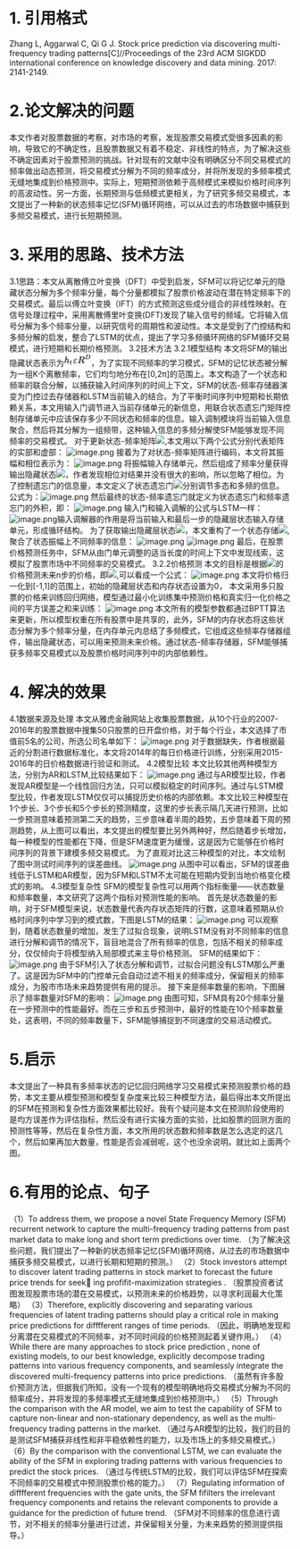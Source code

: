# 1. 引用格式
Zhang L, Aggarwal C, Qi G J. Stock price prediction via discovering multi-frequency trading patterns[C]//Proceedings of the 23rd ACM SIGKDD international conference on knowledge discovery and data mining. 2017: 2141-2149.
#  2.论文解决的问题
本文作者对股票数据的考察，对市场的考察，发现股票交易模式受很多因素的影响，导致它的不确定性，且股票数据又有着不稳定、非线性的特点，为了解决这些不确定因素对于股票预测的挑战。针对现有的文献中没有明确区分不同交易模式的频率做出动态预测，将交易模式分解为不同的频率成分，并将所发现的多频率模式无缝地集成到价格预测中。实际上，短期预测依赖于高频模式来模拟价格时间序列的高波动性。另一方面，长期预测与低频模式更相关，为了研究多频交易模式，本文提出了一种新的状态频率记忆(SFM)循环网络，可以从过去的市场数据中捕获到多频交易模式，进行长短期预测。
# 3. 采用的思路、技术方法
3.1思路：本文从离散傅立叶变换（DFT）中受到启发，SFM可以将记忆单元的隐藏状态分解为多个频率分量，每个分量都模拟了股票价格波动在潜在特定频率下的交易模式。最后以傅立叶变换（IFT）的方式预测这些成分组合的非线性映射。在信号处理过程中，采用离散傅里叶变换(DFT)发现了输入信号的频域。它将输入信号分解为多个频率分量，以研究信号的周期性和波动性。本文是受到了门控结构和多频分解的启发，整合了LSTM的优点，提出了学习多频循环网络的SFM循环交易模式，进行短期和长期价格预测。
3.2技术方法
3.2.1模型结构
本文将SFM的输出隐藏状态表示为![](data:image/svg+xml;utf8,%3Csvg%20xmlns%3Axlink%3D%22http%3A%2F%2Fwww.w3.org%2F1999%2Fxlink%22%20width%3D%226.605ex%22%20height%3D%223.009ex%22%20style%3D%22vertical-align%3A%20-0.671ex%3B%22%20viewBox%3D%220%20-1006.6%202844%201295.7%22%20role%3D%22img%22%20focusable%3D%22false%22%20xmlns%3D%22http%3A%2F%2Fwww.w3.org%2F2000%2Fsvg%22%20aria-labelledby%3D%22MathJax-SVG-1-Title%22%3E%0A%3Ctitle%20id%3D%22MathJax-SVG-1-Title%22%3Eh_%7Bt%7D%5Cvarepsilon%20R%5ED%3C%2Ftitle%3E%0A%3Cdefs%20aria-hidden%3D%22true%22%3E%0A%3Cpath%20stroke-width%3D%221%22%20id%3D%22E1-MJMATHI-68%22%20d%3D%22M137%20683Q138%20683%20209%20688T282%20694Q294%20694%20294%20685Q294%20674%20258%20534Q220%20386%20220%20383Q220%20381%20227%20388Q288%20442%20357%20442Q411%20442%20444%20415T478%20336Q478%20285%20440%20178T402%2050Q403%2036%20407%2031T422%2026Q450%2026%20474%2056T513%20138Q516%20149%20519%20151T535%20153Q555%20153%20555%20145Q555%20144%20551%20130Q535%2071%20500%2033Q466%20-10%20419%20-10H414Q367%20-10%20346%2017T325%2074Q325%2090%20361%20192T398%20345Q398%20404%20354%20404H349Q266%20404%20205%20306L198%20293L164%20158Q132%2028%20127%2016Q114%20-11%2083%20-11Q69%20-11%2059%20-2T48%2016Q48%2030%20121%20320L195%20616Q195%20629%20188%20632T149%20637H128Q122%20643%20122%20645T124%20664Q129%20683%20137%20683Z%22%3E%3C%2Fpath%3E%0A%3Cpath%20stroke-width%3D%221%22%20id%3D%22E1-MJMATHI-74%22%20d%3D%22M26%20385Q19%20392%2019%20395Q19%20399%2022%20411T27%20425Q29%20430%2036%20430T87%20431H140L159%20511Q162%20522%20166%20540T173%20566T179%20586T187%20603T197%20615T211%20624T229%20626Q247%20625%20254%20615T261%20596Q261%20589%20252%20549T232%20470L222%20433Q222%20431%20272%20431H323Q330%20424%20330%20420Q330%20398%20317%20385H210L174%20240Q135%2080%20135%2068Q135%2026%20162%2026Q197%2026%20230%2060T283%20144Q285%20150%20288%20151T303%20153H307Q322%20153%20322%20145Q322%20142%20319%20133Q314%20117%20301%2095T267%2048T216%206T155%20-11Q125%20-11%2098%204T59%2056Q57%2064%2057%2083V101L92%20241Q127%20382%20128%20383Q128%20385%2077%20385H26Z%22%3E%3C%2Fpath%3E%0A%3Cpath%20stroke-width%3D%221%22%20id%3D%22E1-MJMATHI-3B5%22%20d%3D%22M190%20-22Q124%20-22%2076%2011T27%20107Q27%20174%2097%20232L107%20239L99%20248Q76%20273%2076%20304Q76%20364%20144%20408T290%20452H302Q360%20452%20405%20421Q428%20405%20428%20392Q428%20381%20417%20369T391%20356Q382%20356%20371%20365T338%20383T283%20392Q217%20392%20167%20368T116%20308Q116%20289%20133%20272Q142%20263%20145%20262T157%20264Q188%20278%20238%20278H243Q308%20278%20308%20247Q308%20206%20223%20206Q177%20206%20142%20219L132%20212Q68%20169%2068%20112Q68%2039%20201%2039Q253%2039%20286%2049T328%2072T345%2094T362%20105Q376%20103%20376%2088Q376%2079%20365%2062T334%2026T275%20-8T190%20-22Z%22%3E%3C%2Fpath%3E%0A%3Cpath%20stroke-width%3D%221%22%20id%3D%22E1-MJMATHI-52%22%20d%3D%22M230%20637Q203%20637%20198%20638T193%20649Q193%20676%20204%20682Q206%20683%20378%20683Q550%20682%20564%20680Q620%20672%20658%20652T712%20606T733%20563T739%20529Q739%20484%20710%20445T643%20385T576%20351T538%20338L545%20333Q612%20295%20612%20223Q612%20212%20607%20162T602%2080V71Q602%2053%20603%2043T614%2025T640%2016Q668%2016%20686%2038T712%2085Q717%2099%20720%20102T735%20105Q755%20105%20755%2093Q755%2075%20731%2036Q693%20-21%20641%20-21H632Q571%20-21%20531%204T487%2082Q487%20109%20502%20166T517%20239Q517%20290%20474%20313Q459%20320%20449%20321T378%20323H309L277%20193Q244%2061%20244%2059Q244%2055%20245%2054T252%2050T269%2048T302%2046H333Q339%2038%20339%2037T336%2019Q332%206%20326%200H311Q275%202%20180%202Q146%202%20117%202T71%202T50%201Q33%201%2033%2010Q33%2012%2036%2024Q41%2043%2046%2045Q50%2046%2061%2046H67Q94%2046%20127%2049Q141%2052%20146%2061Q149%2065%20218%20339T287%20628Q287%20635%20230%20637ZM630%20554Q630%20586%20609%20608T523%20636Q521%20636%20500%20636T462%20637H440Q393%20637%20386%20627Q385%20624%20352%20494T319%20361Q319%20360%20388%20360Q466%20361%20492%20367Q556%20377%20592%20426Q608%20449%20619%20486T630%20554Z%22%3E%3C%2Fpath%3E%0A%3Cpath%20stroke-width%3D%221%22%20id%3D%22E1-MJMATHI-44%22%20d%3D%22M287%20628Q287%20635%20230%20637Q207%20637%20200%20638T193%20647Q193%20655%20197%20667T204%20682Q206%20683%20403%20683Q570%20682%20590%20682T630%20676Q702%20659%20752%20597T803%20431Q803%20275%20696%20151T444%203L430%201L236%200H125H72Q48%200%2041%202T33%2011Q33%2013%2036%2025Q40%2041%2044%2043T67%2046Q94%2046%20127%2049Q141%2052%20146%2061Q149%2065%20218%20339T287%20628ZM703%20469Q703%20507%20692%20537T666%20584T629%20613T590%20629T555%20636Q553%20636%20541%20636T512%20636T479%20637H436Q392%20637%20386%20627Q384%20623%20313%20339T242%2052Q242%2048%20253%2048T330%2047Q335%2047%20349%2047T373%2046Q499%2046%20581%20128Q617%20164%20640%20212T683%20339T703%20469Z%22%3E%3C%2Fpath%3E%0A%3C%2Fdefs%3E%0A%3Cg%20stroke%3D%22currentColor%22%20fill%3D%22currentColor%22%20stroke-width%3D%220%22%20transform%3D%22matrix(1%200%200%20-1%200%200)%22%20aria-hidden%3D%22true%22%3E%0A%20%3Cuse%20xlink%3Ahref%3D%22%23E1-MJMATHI-68%22%20x%3D%220%22%20y%3D%220%22%3E%3C%2Fuse%3E%0A%20%3Cuse%20transform%3D%22scale(0.707)%22%20xlink%3Ahref%3D%22%23E1-MJMATHI-74%22%20x%3D%22815%22%20y%3D%22-213%22%3E%3C%2Fuse%3E%0A%20%3Cuse%20xlink%3Ahref%3D%22%23E1-MJMATHI-3B5%22%20x%3D%22932%22%20y%3D%220%22%3E%3C%2Fuse%3E%0A%3Cg%20transform%3D%22translate(1398%2C0)%22%3E%0A%20%3Cuse%20xlink%3Ahref%3D%22%23E1-MJMATHI-52%22%20x%3D%220%22%20y%3D%220%22%3E%3C%2Fuse%3E%0A%20%3Cuse%20transform%3D%22scale(0.707)%22%20xlink%3Ahref%3D%22%23E1-MJMATHI-44%22%20x%3D%221074%22%20y%3D%22583%22%3E%3C%2Fuse%3E%0A%3C%2Fg%3E%0A%3C%2Fg%3E%0A%3C%2Fsvg%3E#card=math&code=h_%7Bt%7D%5Cvarepsilon%20R%5ED&id=pzfe5)，为了实现不同频率的学习模式，SFM的记忆状态被分解为一组K个离散频率，它们均匀地分布在[0,2π]的范围上。本文构造了一个状态和频率的联合分解，以捕获输入时间序列的时间上下文，SFM的状态-频率存储器演变为门控过去存储器和LSTM当前输入的结合。为了平衡时间序列中短期和长期依赖关系，本文用输入门调节进入当前存储单元的新信息，用联合状态遗忘门矩阵控制存储单元中应该保存多少不同状态和频率的信息。输入调制模块将当前输入信息聚合，然后将其分解为一组频带，这种输入信息的多频分解使SFM能够发现不同频率的交易模式。
对于更新状态-频率矩阵![](https://cdn.nlark.com/yuque/__latex/ff8272d4858f3cfcb6612b05c230f2c6.svg#card=math&code=S_%7Bt%7D&id=FXZRf),本文用以下两个公式分别代表矩阵的实部和虚部：
![image.png](https://cdn.nlark.com/yuque/0/2021/png/22838017/1638154389280-ed4b3628-b062-461a-a722-bae860a5aa2d.png#clientId=ue37a53d9-146d-4&from=paste&height=115&id=u619e4908&originHeight=115&originWidth=613&originalType=binary&ratio=1&size=16524&status=done&style=none&taskId=uc05c488e-554e-4d4c-b052-e5b7d5b5ab1&width=613)
接着为了对状态-频率矩阵进行编码，本文将其振幅和相位表示为：
![image.png](https://cdn.nlark.com/yuque/0/2021/png/22838017/1638154466202-d4813af6-a216-422e-9090-c5ac7a5caf60.png#clientId=ue37a53d9-146d-4&from=paste&height=139&id=u93ec1250&originHeight=139&originWidth=569&originalType=binary&ratio=1&size=19492&status=done&style=none&taskId=uebf58948-a896-4dca-b186-0e94afacc0e&width=569)
将振幅输入存储单元，然后组成了频率分量获得输出隐藏状态![](https://cdn.nlark.com/yuque/__latex/c607fef26d0857f85923ef61b38e0c37.svg#card=math&code=h_%7Bt%7D%5Cvarepsilon%20R%5ED&id=sSvmB)，作者发现相位对结果并没有很大的影响，所以忽略了相位。为了控制遗忘门的信息量，本文定义了状态遗忘门![](https://cdn.nlark.com/yuque/__latex/ec6ce4d734ed408010ffb608115d78c9.svg#card=math&code=f_%7Bt%7D%5E%7Bste%7D%E5%92%8C%E9%A2%91%E7%8E%87%E9%81%97%E5%BF%98%E9%97%A8f_%7Bt%7D%5E%7Bfre%7D&id=SnrQO)分别调节多态和多频的信息。公式为：![image.png](https://cdn.nlark.com/yuque/0/2021/png/22838017/1638155000314-1bbb148c-f05c-462e-838f-8aed5229041b.png#clientId=ue37a53d9-146d-4&from=paste&height=86&id=uf1028d61&originHeight=86&originWidth=590&originalType=binary&ratio=1&size=21032&status=done&style=none&taskId=u8aeb1865-2f28-4830-919b-22fbc7d2cd8&width=590)
然后最终的状态-频率遗忘门就定义为状态遗忘门和频率遗忘门的外积，即：
![image.png](https://cdn.nlark.com/yuque/0/2021/png/22838017/1638155089932-86eb50c6-d912-47ee-941f-4df5ecaa478a.png#clientId=ue37a53d9-146d-4&from=paste&height=69&id=u184a4fa0&originHeight=69&originWidth=352&originalType=binary&ratio=1&size=6154&status=done&style=none&taskId=u8f9b6df9-7414-43f5-a200-ba85ef6ca0d&width=352)
输入门和输入调解的公式与LSTM一样：
![image.png](https://cdn.nlark.com/yuque/0/2021/png/22838017/1638155201482-95ae0e66-c2e4-4062-9916-018f0ea1b6a3.png#clientId=ue37a53d9-146d-4&from=paste&height=88&id=jjVsf&originHeight=88&originWidth=438&originalType=binary&ratio=1&size=14357&status=done&style=none&taskId=ue8aa6f90-b9df-43b5-8bb5-adc0745f3ec&width=438)输入调解器的作用是将当前输入和最后一步的隐藏层状态输入存储单元，形成循环结构。
为了获取输出隐藏层状态![](https://cdn.nlark.com/yuque/__latex/23986d9b2a622a418cb84ad397a8df80.svg#card=math&code=h_%7Bt%7D&id=wOBcJ)，本文重构了一个状态存储![](https://cdn.nlark.com/yuque/__latex/cd40b468a6890fe609be337d815300a3.svg#card=math&code=c_%7Bt%7D&id=xjvCQ),聚合了状态振幅上不同频率的信息：
![image.png](https://cdn.nlark.com/yuque/0/2021/png/22838017/1638155628267-25a13534-73ba-4978-8db8-ebef6b6c0f0e.png#clientId=ue37a53d9-146d-4&from=paste&height=53&id=u9811155c&originHeight=53&originWidth=315&originalType=binary&ratio=1&size=5016&status=done&style=none&taskId=u3ec084b9-b0b6-4a86-8759-dcacd63bbea&width=315)
![image.png](https://cdn.nlark.com/yuque/0/2021/png/22838017/1638155870191-5405201b-3bd6-4431-bdf2-63f388a40186.png#clientId=ue37a53d9-146d-4&from=paste&height=79&id=u6742ba74&originHeight=79&originWidth=519&originalType=binary&ratio=1&size=11445&status=done&style=none&taskId=ua3eece78-3388-4467-842d-b2a97287fc9&width=519)
最后，在股票价格预测任务中，SFM从由门单元调整的适当长度的时间上下文中发现线索，这模拟了股票市场中不同频率的交易模式。
3.2.2价格预测
本文的目标是根据![](https://cdn.nlark.com/yuque/__latex/e2857b36aa31de5b4d6acd9047f66917.svg#card=math&code=p_%7Bt%7D&id=hRkvX)的价格预测未来n步的价格，即![](https://cdn.nlark.com/yuque/__latex/800d7039c19c495380909b4eb79d25f0.svg#card=math&code=p_%7Bt%2Bn%7D&id=bWWiM),可以看成一个公式：
![image.png](https://cdn.nlark.com/yuque/0/2021/png/22838017/1638167675362-5803a389-79be-4b16-8b1c-3a4c93991b87.png#clientId=ue37a53d9-146d-4&from=paste&height=69&id=u94c1ff14&originHeight=69&originWidth=355&originalType=binary&ratio=1&size=3953&status=done&style=none&taskId=u8386338f-e615-4075-bf18-dc2d2c70c6b&width=355)
本文将价格归一化到[-1,1]的范围上，初始的隐藏层状态和内存状态设置为0，
本文采用多只股票的价格来训练回归网络，模型通过最小化训练集中预测价格和真实归一化价格之间的平方误差之和来训练：
![image.png](https://cdn.nlark.com/yuque/0/2021/png/22838017/1638169101414-9a8434dd-507d-4937-97d0-89261362affb.png#clientId=ue37a53d9-146d-4&from=paste&height=98&id=ue78eeaaf&originHeight=98&originWidth=390&originalType=binary&ratio=1&size=6891&status=done&style=none&taskId=uec18f225-9d36-4e05-b034-481f481f4f3&width=390)
本文所有的模型参数都通过BPTT算法来更新，所以模型权重在所有股票中是共享的，此外，SFM的内存状态将这些状态分解为多个频率分量，在内存单元内总结了多频模式，它组成这些频率存储器组件，输出隐藏状态，可以用来预测未来价格。通过状态-频率存储器，SFM能够捕获多频率交易模式以及股票价格时间序列中的内部依赖性。
# 4. 解决的效果
4.1数据来源及处理
本文从雅虎金融网站上收集股票数据，从10个行业的2007-2016年的股票数据中搜集50只股票的日开盘价格，对于每个行业，本文选择了市值前5名的公司，所选公司名单如下：
![image.png](https://cdn.nlark.com/yuque/0/2021/png/22838017/1638170377394-951da03b-9793-44d9-8ff5-0ef0fb4a7264.png#clientId=ue37a53d9-146d-4&from=paste&height=250&id=u7479066a&originHeight=250&originWidth=1438&originalType=binary&ratio=1&size=58666&status=done&style=none&taskId=u749074af-886f-47c4-af0b-ba1b606c978&width=1438)
对于数据缺失，作者根据最近的分割进行数据标准化，本文将2014年的每日价格进行训练，分别采用2015-2016年的日价格数据进行验证和测试。
4.2模型比较
本文比较其他两种模型方法，分别为AR和LSTM,比较结果如下：
![image.png](https://cdn.nlark.com/yuque/0/2021/png/22838017/1638171130648-c40fa057-f892-45c7-bcb4-b4911b64f6c3.png#clientId=ue37a53d9-146d-4&from=paste&height=200&id=u5c65b859&originHeight=200&originWidth=518&originalType=binary&ratio=1&size=20871&status=done&style=none&taskId=ue22e4d9b-f763-473c-b1ce-5d3cee2c951&width=518)
通过与AR模型比较，作者发现AR模型是一个线性回归方法，只可以模拟稳定的时间序列。通过与LSTM模型比较，作者发现LSTM仅仅可以捕捉历史价格的内部依赖。本文比较三种模型在1个步长、3个步长和5个步长的预测精度，这里的步长表示隔几天进行预测，比如一步预测意味着预测第二天的趋势，三步意味着半周的趋势，五步意味着下周的预测趋势，从上图可以看出，本文提出的模型要比另外两种好，然后随着步长增加，每一种模型的性能都在下降，但是SFM速度更为缓慢，这是因为它能够在价格时间序列的背景下建模多频交易模式。
为了直观对比这三种模型的对比，本文绘制了图中测试时间序列的误差曲线。
![image.png](https://cdn.nlark.com/yuque/0/2021/png/22838017/1638174224623-b9fe9fd2-b564-432d-ac8c-da5ff4b798d1.png#clientId=ue37a53d9-146d-4&from=paste&height=639&id=uafb1cbbb&originHeight=639&originWidth=1238&originalType=binary&ratio=1&size=396926&status=done&style=none&taskId=ucd0f2a0a-f382-4090-bb6c-a8fbe322284&width=1238)
从图中可以看出，SFM的误差曲线低于LSTM和AR模型，因为SFM和LSTM不太可能在短期内受到当地价格变化模式的影响。
4.3模型复杂性
SFM的模型复杂性可以用两个指标衡量——状态数量和频率数量，本文研究了这两个指标对预测性能的影响。
首先是状态数量的影响，对于SFM模型来说，状态数量代表内存状态矩阵的行数，这意味着预期从价格时间序列中学习到的模式数，下图是LSTM的结果：
![image.png](https://cdn.nlark.com/yuque/0/2021/png/22838017/1638175233254-7085e961-d61b-4551-b0bf-69a4e0619903.png#clientId=ue37a53d9-146d-4&from=paste&height=200&id=u8238ccef&originHeight=200&originWidth=552&originalType=binary&ratio=1&size=25688&status=done&style=none&taskId=ua2b1a44e-4ec2-441a-ae50-d8c5b9958d2&width=552)
可以观察到，随着状态数量的增加，发生了过拟合现象，说明LSTM没有对不同频率的信息进行分解和调节的情况下，盲目地混合了所有频率的信息，包括不相关的频率成分，仅仅倾向于将模型纳入局部模式来主导价格预测。
SFM的结果如下：
![image.png](https://cdn.nlark.com/yuque/0/2021/png/22838017/1638175883895-53e2117d-7b1a-46e8-8312-ec871989b082.png#clientId=ue37a53d9-146d-4&from=paste&height=199&id=uab9ac1ea&originHeight=199&originWidth=545&originalType=binary&ratio=1&size=26127&status=done&style=none&taskId=ub1349cfa-72d5-4222-bb83-2780eaa4373&width=545)
由于SFM引入了状态分解和调节，过拟合问题没有LSTM那么严重了。这是因为SFM中的门控单元会自动过滤不相关的频率成分，保留相关的频率成分，为股市市场未来趋势提供有用的提示。
接下来是频率数量的影响，下图展示了频率数量对SFM的影响：
![image.png](https://cdn.nlark.com/yuque/0/2021/png/22838017/1638176019396-0bf6d84d-0e6f-4b33-87ad-b5a60ed0f278.png#clientId=ue37a53d9-146d-4&from=paste&height=188&id=uc90a6d0d&originHeight=188&originWidth=645&originalType=binary&ratio=1&size=25185&status=done&style=none&taskId=ucf345a15-8af2-4197-9743-9283b5deca9&width=645)
由图可知，SFM具有20个频率分量在一步预测中的性能最好。而在三步和五步预测中，最好的性能在10个频率数量处，这表明，不同的频率数量下，SFM能够捕捉到不同速度的交易活动模式。
#  5.启示
本文提出了一种具有多频率状态的记忆回归网络学习交易模式来预测股票价格的趋势，本文主要从模型预测和模型复杂度来比较三种模型方法，最后得出本文所提出的SFM在预测和复杂性方面效果都比较好。我有个疑问是本文在预测阶段使用的是均方误差作为评估指标，然后没有进行实操方面的实验，比如股票的回测方面的预测性等等，然后在复杂性方面，本文所用的状态数和频率数是怎么选定的这几个，然后如果再加大数量，性能是否会减弱呢，这个也没余说明。就比如上面两个图。
#  6.有用的论点、句子
（1）To address them, we propose a novel State Frequency Memory (SFM) recurrent network to capture the multi-frequency trading patterns from past market data to make long and short term predictions over time.
（为了解决这些问题，我们提出了一种新的状态频率记忆(SFM)循环网络，从过去的市场数据中捕获多频交易模式，以进行长期和短期的预测。）
（2）Stock investors attempt to discover latent trading patterns 
in stock market to forecast the future price trends for seek
ing profifit-maximization strategies . 
（股票投资者试图发现股票市场的潜在交易模式，以预测未来的价格趋势，以寻求利润最大化策略）
（3）Therefore, explicitly discovering and separating various
frequencies of latent trading patterns should play a critical 
role in making price predictions for difffferent ranges of time 
periods.
（因此，明确地发现和分离潜在交易模式的不同频率，对不同时间段的价格预测起着关键作用。）
（4）While there are many approaches to stock price prediction , none of existing models, to our best knowledge, explicitly decompose trading patterns into various frequency components, and seamlessly integrate the discovered multi-frequency patterns into price predictions. 
（虽然有许多股价预测方法，但据我们所知，没有一个现有的模型明确地将交易模式分解为不同的频率成分，并将发现的多频率模式无缝地集成到价格预测中。）
（5）Through the comparison with the AR model, we aim to test the capability of SFM to capture non-linear and non-stationary dependency, as well as the multi-frequency trading patterns in the market.
（通过与AR模型的比较，我们的目的是测试SFM捕获非线性和非平稳依赖性的能力，以及市场上的多频交易模式。）
（6）By the comparison with the conventional LSTM, we can evaluate the ability of the SFM in exploring trading patterns with various frequencies to predict the stock prices.
（通过与传统LSTM的比较，我们可以评估SFM在探索不同频率的交易模式中预测股票价格的能力。）
（7）Regulating information of difffferent frequencies with the gate units, the SFM fifilters the irrelevant frequency components and retains the relevant components to provide a guidance for the prediction of future trend.
（SFM对不同频率的信息进行调节，对不相关的频率分量进行过滤，并保留相关分量，为未来趋势的预测提供指导。）         
     
